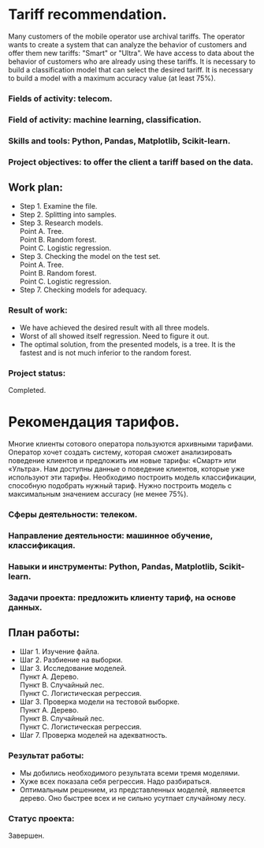 # Tariff recommendation.

Many customers of the mobile operator use archival tariffs. The operator wants to create a system that can analyze the behavior of customers and offer them new
tariffs: "Smart" or "Ultra".
We have access to data about the behavior of customers who are already using these tariffs. It is necessary to build a classification model that can select the desired tariff.
It is necessary to build a model with a maximum accuracy value (at least 75%).

### Fields of activity: telecom.
### Field of activity: machine learning, classification.
### Skills and tools: Python, Pandas, Matplotlib, Scikit-learn.
### Project objectives: to offer the client a tariff based on the data.

## Work plan:

- Step 1. Examine the file.
- Step 2. Splitting into samples.
- Step 3. Research models.\
Point A. Tree.\
Point B. Random forest.\
Point C. Logistic regression.
- Step 3. Checking the model on the test set.\
Point A. Tree.\
Point B. Random forest.\
Point C. Logistic regression.
- Step 7. Checking models for adequacy.

### Result of work:
- We have achieved the desired result with all three models.
- Worst of all showed itself regression. Need to figure it out.
- The optimal solution, from the presented models, is a tree. It is the fastest and is not much inferior to the random forest.

### Project status:
Completed.

# Рекомендация тарифов.

Многие клиенты сотового оператора пользуются архивными тарифами. Оператор хочет создать систему, которая сможет анализировать поведение клиентов и предложить им новые 
тарифы: «Смарт» или «Ультра».
Нам доступны данные о поведение клиентов, которые уже используют эти тарифы. Необходимо построить модель классификации, способную подобрать нужный тариф.
Нужно построить модель с максимальным значением accuracy (не менее 75%).

### Сферы деятельности: телеком. 
### Направление деятельности: машинное обучение, классификация.
### Навыки и инструменты: Python, Pandas, Matplotlib, Scikit-learn.
### Задачи проекта: предложить клиенту тариф, на основе данных.

## План работы:

- Шаг 1. Изучение файла.
- Шаг 2. Разбиение на выборки.
- Шаг 3. Исследование моделей.\
Пункт A. Дерево.\
Пункт B. Случайный лес.\
Пункт C. Логистическая регрессия.
- Шаг 3. Проверка модели на тестовой выборке.\
Пункт A. Дерево.\
Пункт B. Случайный лес.\
Пункт C. Логистическая регрессия.
- Шаг 7. Проверка моделей на адекватность.

### Результат работы:
- Мы добились необходимого результата всеми тремя моделями.
- Хуже всех показала себя регрессия. Надо разбираться.
- Оптимальным решением, из представленных моделей, являеется дерево. Оно быстрее всех и не сильно усутпает случайному лесу.

### Статус проекта:
Завершен.
